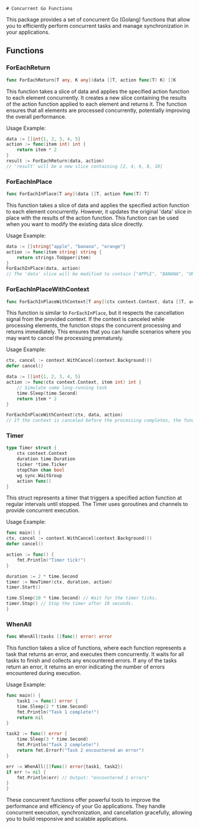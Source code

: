     # Concurrent Go Functions

This package provides a set of concurrent Go (Golang) functions that allow you to efficiently perform concurrent tasks and manage synchronization in your applications.

## Functions

### ForEachReturn

```go
func ForEachReturn[T any, K any](data []T, action func(T) K) []K
```

This function takes a slice of data and applies the specified action function to each element concurrently. It creates a new slice containing the results of the action function applied to each element and returns it. The function ensures that all elements are processed concurrently, potentially improving the overall performance.

Usage Example:

```go
data := []int{1, 2, 3, 4, 5}
action := func(item int) int {
    return item * 2
}
result := ForEachReturn(data, action)
// 'result' will be a new slice containing [2, 4, 6, 8, 10]
```

### ForEachInPlace

```go
func ForEachInPlace[T any](data []T, action func(T) T)
```

This function takes a slice of data and applies the specified action function to each element concurrently. However, it updates the original 'data' slice in place with the results of the action function. This function can be used when you want to modify the existing data slice directly.

Usage Example:
```go
data := []string{"apple", "banana", "orange"}
action := func(item string) string {
    return strings.ToUpper(item)
}
ForEachInPlace(data, action)
// The 'data' slice will be modified to contain ["APPLE", "BANANA", "ORANGE"]
```

### ForEachInPlaceWithContext

```go
func ForEachInPlaceWithContext[T any](ctx context.Context, data []T, action func(context.Context, T) T)
```

This function is similar to `ForEachInPlace`, but it respects the cancellation signal from the provided context. If the context is canceled while processing elements, the function stops the concurrent processing and returns immediately. This ensures that you can handle scenarios where you may want to cancel the processing prematurely.

Usage Example:
```go
ctx, cancel := context.WithCancel(context.Background())
defer cancel()

data := []int{1, 2, 3, 4, 5}
action := func(ctx context.Context, item int) int {
    // Simulate some long-running task
    time.Sleep(time.Second)
    return item * 2
}

ForEachInPlaceWithContext(ctx, data, action)
// If the context is canceled before the processing completes, the function returns early.
```

### Timer

```go
type Timer struct {
    ctx context.Context
    duration time.Duration
    ticker *time.Ticker
    stopChan chan bool
    wg sync.WaitGroup
    action func()
}
```

This struct represents a timer that triggers a specified action function at regular intervals until stopped. The Timer uses goroutines and channels to provide concurrent execution.

Usage Example:
```go
func main() {
ctx, cancel := context.WithCancel(context.Background())
defer cancel()

action := func() {
    fmt.Println("Timer tick!")
}

duration := 2 * time.Second
timer := NewTimer(ctx, duration, action)
timer.Start()

time.Sleep(10 * time.Second) // Wait for the timer ticks.
timer.Stop() // Stop the timer after 10 seconds.
}
```

### WhenAll

```go
func WhenAll(tasks []func() error) error
```

This function takes a slice of functions, where each function represents a task that returns an error, and executes them concurrently. It waits for all tasks to finish and collects any encountered errors. If any of the tasks return an error, it returns an error indicating the number of errors encountered during execution.

Usage Example:
```go
func main() {
    task1 := func() error {
    time.Sleep(2 * time.Second)
    fmt.Println("Task 1 complete!")
    return nil
}

task2 := func() error {
    time.Sleep(3 * time.Second)
    fmt.Println("Task 2 complete!")
    return fmt.Errorf("Task 2 encountered an error")
}

err := WhenAll([]func() error{task1, task2})
if err != nil {
    fmt.Println(err) // Output: "encountered 1 errors"
}
}
```

These concurrent functions offer powerful tools to improve the performance and efficiency of your Go applications. They handle concurrent execution, synchronization, and cancellation gracefully, allowing you to build responsive and scalable applications.